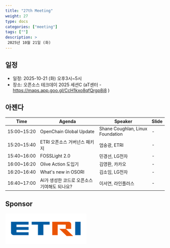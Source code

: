 ```yaml
---
title: "27th Meeting"
weight: 27
type: docs
categories: ["meeting"]
tags: [""]
description: >
 2025년 10월 21일 (화)
---
```


## 일정

* 일정: 2025-10-21 (화) 오후3시~5시
* 장소: 오픈소스 테크데이 2025 세션C (aT센터 - https://maps.app.goo.gl/CcH1kxo8qfQrgp8i8 )

## 아젠다

| Time        | Agenda                        | Speaker                          | Slide |
|-------------|-------------------------------|----------------------------------|-------|
| 15:00~15:20 | OpenChain Global Update              | Shane Coughlan, Linux Foundation             | -     |
| 15:20~15:40 | ETRI 오픈소스 거버넌스 패키지      | 엄숭광, ETRI | - |
| 15:40~16:00 | FOSSLight 2.0        | 민경선, LG전자                  | - |
| 16:00~16:20 | Olive Action 도입기        | 김영환, 카카오                    | - |
| 16:20~16:40 | What's new in OSORI                    | 김소임, LG전자                              | -     |
| 16:40~17:00 | AI가 생성한 코드로 오픈소스 기여해도 되나요? | 이서연, 라인플러스                | -  |


## Sponsor

![](../../images/content/about/logo/etri.png)
